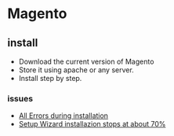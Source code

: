 # Magento

## install
* Download the current version of Magento
* Store it using apache or any server.
* Install step by step.

### issues 
* [All Errors during installation](http://devdocs.magento.com/guides/v2.1/install-gde/trouble/php/tshoot_install-main.html)
* [Setup Wizard installazion stops at about 70%](http://devdocs.magento.com/guides/v2.1/install-gde/trouble/php/tshoot_70pct.html)

